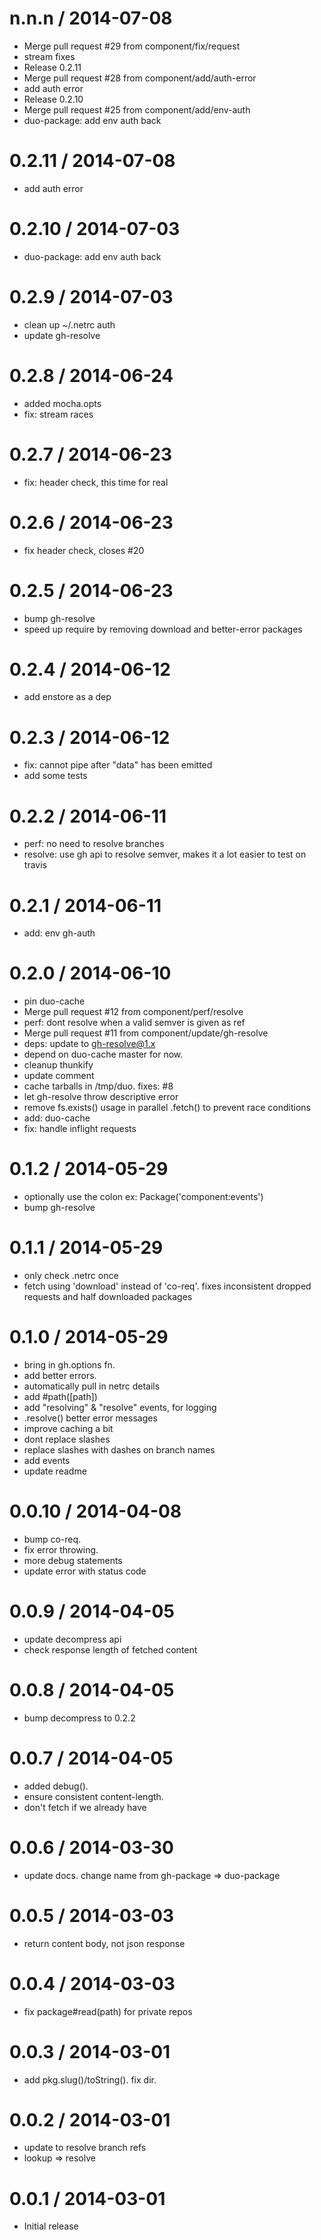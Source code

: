 
n.n.n / 2014-07-08 
==================

 * Merge pull request #29 from component/fix/request
 * stream fixes
 * Release 0.2.11
 * Merge pull request #28 from component/add/auth-error
 * add auth error
 * Release 0.2.10
 * Merge pull request #25 from component/add/env-auth
 * duo-package: add env auth back

0.2.11 / 2014-07-08
==================

 * add auth error

0.2.10 / 2014-07-03
==================

 * duo-package: add env auth back

0.2.9 / 2014-07-03
==================

 * clean up ~/.netrc auth
 * update gh-resolve

0.2.8 / 2014-06-24
==================

 * added mocha.opts
 * fix: stream races

0.2.7 / 2014-06-23
==================

 * fix: header check, this time for real

0.2.6 / 2014-06-23
==================

 * fix header check, closes #20

0.2.5 / 2014-06-23
==================

 * bump gh-resolve
 * speed up require by removing download and better-error packages

0.2.4 / 2014-06-12
==================

 * add enstore as a dep

0.2.3 / 2014-06-12
==================

 * fix: cannot pipe after "data" has been emitted
 * add some tests

0.2.2 / 2014-06-11
==================

 * perf: no need to resolve branches
 * resolve: use gh api to resolve semver, makes it a lot easier to test on travis

0.2.1 / 2014-06-11
==================

 * add: env gh-auth

0.2.0 / 2014-06-10
==================

 * pin duo-cache
 * Merge pull request #12 from component/perf/resolve
 * perf: dont resolve when a valid semver is given as ref
 * Merge pull request #11 from component/update/gh-resolve
 * deps: update to gh-resolve@1.x
 * depend on duo-cache master for now.
 * cleanup thunkify
 * update comment
 * cache tarballs in /tmp/duo. fixes: #8
 * let gh-resolve throw descriptive error
 * remove fs.exists() usage in parallel .fetch() to prevent race conditions
 * add: duo-cache
 * fix: handle inflight requests

0.1.2 / 2014-05-29
==================

 * optionally use the colon ex: Package('component:events')
 * bump gh-resolve

0.1.1 / 2014-05-29
==================

 * only check .netrc once
 * fetch using 'download' instead of 'co-req'. fixes inconsistent dropped requests and half downloaded packages

0.1.0 / 2014-05-29
==================

 * bring in gh.options fn.
 * add better errors.
 * automatically pull in netrc details
 * add #path([path])
 * add "resolving" & "resolve" events, for logging
 * .resolve() better error messages
 * improve caching a bit
 * dont replace slashes
 * replace slashes with dashes on branch names
 * add events
 * update readme

0.0.10 / 2014-04-08
==================

 * bump co-req.
 * fix error throwing.
 * more debug statements
 * update error with status code

0.0.9 / 2014-04-05
==================

 * update decompress api
 * check response length of fetched content

0.0.8 / 2014-04-05
==================

 * bump decompress to 0.2.2

0.0.7 / 2014-04-05
==================

 * added debug().
 * ensure consistent content-length.
 * don't fetch if we already have

0.0.6 / 2014-03-30
==================

 * update docs. change name from gh-package => duo-package

0.0.5 / 2014-03-03
==================

 * return content body, not json response

0.0.4 / 2014-03-03
==================

 * fix package#read(path) for private repos

0.0.3 / 2014-03-01
==================

 * add pkg.slug()/toString(). fix dir.

0.0.2 / 2014-03-01
==================

 * update to resolve branch refs
 * lookup => resolve

0.0.1 / 2014-03-01
==================

 * Initial release
